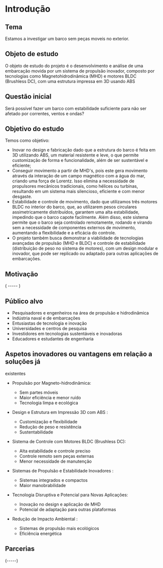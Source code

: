 # Introdução
## Tema
Estamos a investigar um barco sem peças moveis no exterior.
## Objeto de estudo
O objeto de estudo do projeto é o desenvolvimento e análise de uma embarcação movida por um sistema de propulsão inovador, composto por tecnologias como Magnetohidrodinâmica (MHD) e motores BLDC (Brushless DC), com uma estrutura impressa em 3D usando ABS
## Questão inicial
Será possível fazer um barco com estabilidade suficiente para não ser afetado por correntes, ventos e ondas?
## Objetivo do estudo
Temos como objetivo:
- Inovar no design e fabricação dado que a estrutura do barco é feita em 3D utilizando ABS, um material resistente e leve, o que permite customização de forma e funcionalidade, além de ser sustentável e eficiente;
- Conseguir movimento a partir de MHD's, pois este gera movimento através da interação de um campo magnético com a água do mar, criando uma força de Lorentz. Isso elimina a necessidade de propulsores mecânicos tradicionais, como hélices ou turbinas, resultando em um sistema mais silencioso, eficiente e com menor desgaste.
- Estabilidade e controle de movimento, dado que utilizamos três motores BLDC no interior do barco, que, ao utilizarem pesos circulares assimetricamente distribuídos, garantem uma alta estabilidade, impedindo que o barco capote facilmente. Além disso, este sistema permite que o barco seja controlado remotamente, rodando e virando sem a necessidade de componentes externos de movimento, aumentando a flexibilidade e a eficácia do controle.
- O projeto também busca demonstrar a viabilidade de tecnologias avançadas de propulsão (MHD e BLDC) e controle de estabilidade (distribuição de peso no sistema de motores), com um design modular e inovador, que pode ser replicado ou adaptado para outras aplicações de embarcações.
## Motivação
( ----- )
## Público alvo
- Pesquisadores e engenheiros na área de propulsão e hidrodinâmica
- Indústria naval e de embarcações
- Entusiastas de tecnologia e inovação
- Universidades e centros de pesquisa
- Investidores em tecnologias sustentáveis e inovadoras
- Educadores e estudantes de engenharia
## Aspetos inovadores ou vantagens em relação a soluções já
existentes
- Propulsão por Magneto-hidrodinâmica:

   - Sem partes móveis
   - Maior eficiência e menor ruído
   - Tecnologia limpa e ecológica

- Design e Estrutura em Impressão 3D com ABS :

   - Customização e flexibilidade
   - Redução de peso e resistência
   - Sustentabilidade

- Sistema de Controle com Motores BLDC (Brushless DC):

   - Alta estabilidade e controle preciso
   - Controle remoto sem peças externas
   - Menor necessidade de manutenção

- Sistemas de Propulsão e Estabilidade Inovadores :

   - Sistemas integrados e compactos
   - Maior manobrabilidade

- Tecnologia Disruptiva e Potencial para Novas Aplicações:

   - Inovação no design e aplicação de MHD
   - Potencial de adaptação para outras plataformas

- Redução de Impacto Ambiental :

   - Sistemas de propulsão mais ecológicos
   - Eficiência energética

## Parcerias
(-----)

